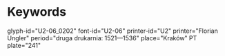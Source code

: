 # Keywords
glyph-id="U2-06_0202"
font-id="U2-06"
printer-id="U2"
printer="Florian Ungler"
period="druga drukarnia: 1521—1536"
place="Kraków"
PT plate="241"
